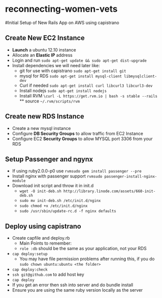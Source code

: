 reconnecting-women-vets
=======================

#Initial Setup of New Rails App on AWS using capistrano

## Create New EC2 Instance
* **Launch** a ubuntu 12.10 instance
* Allocate an **Elastic IP** address
* Login and run `sudo apt-get update && sudo apt-get dist-upgrade`
* Install dependencies we will need later like:
    * git for use with capistrano `sudo apt-get install git`
    * mysql for RDS `sudo apt-get install mysql-client libmysqlclient-dev`
    * Curl if needed `sudo apt-get install curl libcurl3 libcurl3-dev`
    * Install nodejs `sudo apt-get install nodejs`
    * Install RVM `\curl -L https://get.rvm.io | bash -s stable --rails`
    ** source `~/.rvm/scripts/rvm`

## Create new RDS Instance
* Create a new mysql instance
* Configure **DB Security Groups** to allow traffic from EC2 Instance
* Configure EC2 **Security Groups** to allow MYSQL port 3306 from your RDS

## Setup Passenger and ngynx
* If using ruby2.0.0-p0 use `rvmsudo gem install passenger --pre`
* Install nginx with passenger support `rvmsudo passenger-install-nginx-module`
* Download init script and throw it in init.d
  * `wget -O init-deb.sh http://library.linode.com/assets/660-init-deb.sh`
  * `sudo mv init-deb.sh /etc/init.d/nginx`
  * `sudo chmod +x /etc/init.d/nginx`
  * `sudo /usr/sbin/update-rc.d -f nginx defaults`

## Deploy using capistrano
* Create capfile and deploy.rb
    * Main Points to remember:
    * `role :db` should be the same as your application, not your RDS
* `cap deploy:setup`
    * You may have file permission problems after running this, if you do `sudo chown ubuntu:ubuntu <the folder>`
* `cap deploy:check`
* `ssh git@github.com` to add host key
* `cap deploy`
* If you get an error then ssh into server and do bundle install
* Ensure you are using the same ruby version locally as the server